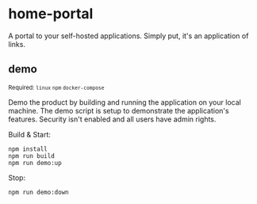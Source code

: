 # home-portal
A portal to your self-hosted applications. Simply put, it's an application of links.

## demo
<sup>Required: `linux` `npm` `docker-compose`</sup>

Demo the product by building and running the application on your local machine. The demo script is setup to demonstrate the application's features. Security isn't enabled and all users have admin rights.

Build & Start:
```
npm install
npm run build
npm run demo:up
```

Stop:
```
npm run demo:down
```
